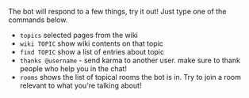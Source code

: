 The bot will respond to a few things, try it out! Just type one of the commands below.

- `topics` selected pages from the wiki
- `wiki TOPIC` show wiki contents on that topic
- `find TOPIC` show a list of entries about topic
- `thanks @username` - send karma to another user. make sure to thank people who help you in the chat!
- `rooms` shows the list of topical rooms the bot is in. Try to join a room relevant to what you're talking about!